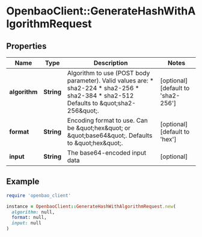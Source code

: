 # OpenbaoClient::GenerateHashWithAlgorithmRequest

## Properties

| Name | Type | Description | Notes |
| ---- | ---- | ----------- | ----- |
| **algorithm** | **String** | Algorithm to use (POST body parameter). Valid values are: * sha2-224 * sha2-256 * sha2-384 * sha2-512 Defaults to \&quot;sha2-256\&quot;. | [optional][default to &#39;sha2-256&#39;] |
| **format** | **String** | Encoding format to use. Can be \&quot;hex\&quot; or \&quot;base64\&quot;. Defaults to \&quot;hex\&quot;. | [optional][default to &#39;hex&#39;] |
| **input** | **String** | The base64-encoded input data | [optional] |

## Example

```ruby
require 'openbao_client'

instance = OpenbaoClient::GenerateHashWithAlgorithmRequest.new(
  algorithm: null,
  format: null,
  input: null
)
```

